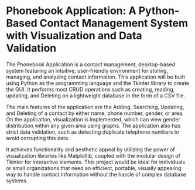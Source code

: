 <h1>Phonebook Application: A Python-Based Contact Management System with Visualization and Data Validation</h1>

The Phonebook Application is a contact management, desktop-based system featuring an intuitive, user-friendly environment for storing, managing, and analyzing contact information. This application will be built using Python as the programming language and the Tkinter library to create the GUI. It performs most CRUD operations such as creating, reading, updating, and Deleting on a lightweight database in the form of a CSV file.

The main features of the application are the Adding, Searching, Updating, and Deleting of a contact by either name, phone number, gender, or area. On the application, visualization is implemented, which can view gender distribution within any given area using graphs. The application also has strict data validation, such as detecting duplicate telephone numbers to avoid corrupting this data.

It achieves functionality and aesthetic appeal by utilizing the power of visualization libraries like Matplotlib, coupled with the modular design of Tkinter for interactive elements. This project would be ideal for individuals or small organizations that need an efficient, portable, visually appealing way to handle contact information without the hassle of complex database systems.
